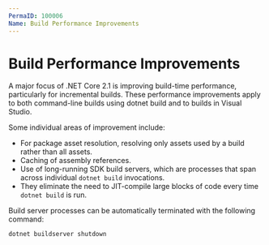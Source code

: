 ```yaml
---
PermaID: 100006
Name: Build Performance Improvements
---
```


# Build Performance Improvements

A major focus of .NET Core 2.1 is improving build-time performance, particularly for incremental builds. These performance improvements apply to both command-line builds using dotnet build and to builds in Visual Studio. 

Some individual areas of improvement include:

 - For package asset resolution, resolving only assets used by a build rather than all assets.
 - Caching of assembly references.
 - Use of long-running SDK build servers, which are processes that span across individual `dotnet build` invocations. 
 - They eliminate the need to JIT-compile large blocks of code every time `dotnet build` is run. 

Build server processes can be automatically terminated with the following command:

```csharp
dotnet buildserver shutdown
```
